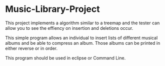 # Music-Library-Project

This project implements a algorithm similar to a treemap and the tester can allow you to see the effiency on
insertion and deletions occur. 

This simple program allows an individual to insert lists of different musical albums and be able to compress an album. Those 
albums can be printed in either reverse or in order. 

This program should be used in eclipse or Command Line.

